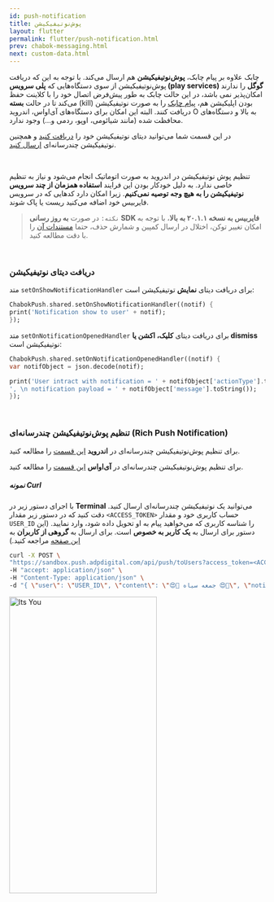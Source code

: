 ```yaml
---
id: push-notification
title: پوش‌نوتیفیکیشن
layout: flutter
permalink: flutter/push-notification.html
prev: chabok-messaging.html
next: custom-data.html
---
```


چابک علاوه بر پیام چابک، **پوش‌نوتیفیکیشن** هم ارسال می‌کند. با توجه به این که دریافت پوش‌نوتیفیکیشن از سوی دستگاه‌هایی که **پلی سرویس (play services) گوگل** را ندارند امکان‌پذیر نمی باشد، در این حالت چابک به طور پیش‌فرض اتصال خود را با کلاینت حفظ می‌کند تا در حالت **بسته** (kill) بودن اپلیکیشن هم، [پیام چابک](/flutter/chabok-messaging.html) را به صورت نوتیفیکیشن دریافت کنند. البته این امکان برای دستگاه‌های آی‌اواس، اندروید O به بالا و دستگاه‌های محافظت شده (مانند شیائومی، اوپو، ردمی و...) وجود ندارد.

در این قسمت شما می‌توانید دیتای نوتیفیکیشن خود را [دریافت کنید](/flutter/push-notification.html#%D8%AF%D8%B1%DB%8C%D8%A7%D9%81%D8%AA-%D8%AF%DB%8C%D8%AA%D8%A7%DB%8C-%D9%86%D9%88%D8%AA%DB%8C%D9%81%DB%8C%DA%A9%DB%8C%D8%B4%D9%86) و همچنین نوتیفیکیشن چند‌رسانه‌ای [ارسال کنید](/flutter/push-notification.html#%D8%AA%D9%86%D8%B8%DB%8C%D9%85-%D9%BE%D9%88%D8%B4%D9%86%D9%88%D8%AA%DB%8C%D9%81%DB%8C%DA%A9%DB%8C%D8%B4%D9%86-%DA%86%D9%86%D8%AF%D8%B1%D8%B3%D8%A7%D9%86%D9%87%D8%A7%DB%8C-rich-push-notification).

<Br>

 تنظیم پوش نوتیفیکیشن در اندروید به صورت اتوماتیک انجام می‌شود و نیاز به تنظیم خاصی ندارد. به دلیل خودکار بودن این فرایند **استفاده همزمان از چند سرویس نوتیفیکیشن را به هیچ وجه توصیه نمی‌کنیم**. زیرا امکان دارد کدهایی که در سرویس فایربیس خود اضافه می‌کنید ریست یا پاک شوند. 

> `نکته:` در صورت **به روز رسانی SDK فایربیس به نسخه ۲۰.۱.۱ به بالا**، با توجه به امکان تغییر توکن، اختلال در ارسال کمپین و شمارش حذف، حتما [مستندات آن](https://firebase.google.com/support/release-notes/android#2020-02-27) را با دقت مطالعه کنید.

<Br>

### دریافت دیتای نوتیفیکیشن

 متد `setOnShowNotificationHandler` برای دریافت دیتای **نمایش** توتیفیکیشن است: 

```dart
ChabokPush.shared.setOnShowNotificationHandler((notif) {
print('Notification show to user' + notif);
});
```

متد `setOnNotificationOpenedHandler` برای دریافت دیتای **کلیک، اکشن یا dismiss** نوتیفیکیشن است: 

```dart
ChabokPush.shared.setOnNotificationOpenedHandler((notif) {
var notifObject = json.decode(notif);

print('User intract with notification = ' + notifObject['actionType'].toString() +
', \n notification payload = ' + notifObject['message'].toString());
});
```
<Br>

### تنظیم پوش‌نوتیفیکیشن چندرسانه‌ای (Rich Push Notification)

برای تنظیم پوش‌نوتیفیکیشن چندرسانه‌‌ای در **اندروید** [این قسمت](/android/push-notification.html#تنظیم-پوشنوتیفیکیشن-چندرسانهای-rich-push-notification) را مطالعه کنید.

برای تنظیم پوش‌نوتیفیکیشن چندرسانه‌‌ای در **آی‌او‌اس** [این قسمت](/ios/push-notification.html#تنظیم-پوشنوتیفیکیشن-چندرسانهای-rich-push-notification) را مطالعه کنید.

##### نمونه Curl

با اجرای دستور زیر در **Terminal** می‌توانید یک نوتیفیکیشن چندرسانه‌ای ارسال کنید. دقت کنید که در دستور زیر مقدار `<ACCESS_TOKEN>` حساب کاربری خود و مقدار `USER_ID` را شناسه‌ کاربری که می‌خواهید پیام به او تحویل داده شود، وارد نمایید. (این دستور برای ارسال به **یک کاربر به خصوص** است. برای ارسال به **گروهی از کاربران** به [این صفحه](https://doc.chabok.io/rest-api/send-chabok-message.html#ارسال-به-گروهی-از-کاربران-byquery) مراجعه کنید.)

```bash
curl -X POST \
"https://sandbox.push.adpdigital.com/api/push/toUsers?access_token=<ACCESS_TOKEN>" \
-H "accept: application/json" \
-H "Content-Type: application/json" \
-d "{ \"user\": \"USER_ID\", \"content\": \"😍💯 جمعه سیاه 😍💯\", \"notification\": { \"title\": \"😍💯 جمعه سیاه 😍💯\", \"body\": \"در جمعه سیاه می‌توانید با خرید از فروشگاه‌چابک، همزمان با تمام دنیا در این کمپین بزرگ شرکت کنید و با تخفیف های باور نکردنی همراه باشید.\", \"actions\": [ { \"id\": \"special_offers_action\", \"title\": \"پیشنهادهای ویژه\", \"options\": 5 }, { \"id\": \"favorite_product_action\", \"title\": \"کالاهای مورد علاقه من\", \"options\": 5 } ], \"mediaType\": \"png\", \"mediaUrl\": \"https://raw.githubusercontent.com/chabokpush/chabok-assets/master/samples/notification/blackfriday.png\", \"mutableContent\": true, \"category\": \"__BLACK_FRIDAY__\" }}"
```

<img src="https://raw.githubusercontent.com/chabokpush/chabok-assets/master/chabok-docs/android/rich-notification-android.png" alt="Its You" height="583px" width="289.5px">
